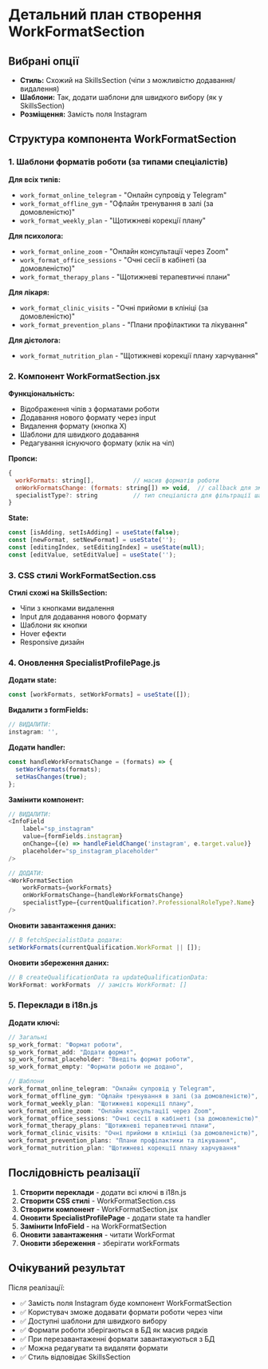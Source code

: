 # Детальний план створення WorkFormatSection

## Вибрані опції
- **Стиль:** Схожий на SkillsSection (чіпи з можливістю додавання/видалення)
- **Шаблони:** Так, додати шаблони для швидкого вибору (як у SkillsSection)
- **Розміщення:** Замість поля Instagram

## Структура компонента WorkFormatSection

### 1. Шаблони форматів роботи (за типами спеціалістів)

**Для всіх типів:**
- `work_format_online_telegram` - "Онлайн супровід у Telegram"
- `work_format_offline_gym` - "Офлайн тренування в залі (за домовленістю)"
- `work_format_weekly_plan` - "Щотижневі корекції плану"

**Для психолога:**
- `work_format_online_zoom` - "Онлайн консультації через Zoom"
- `work_format_office_sessions` - "Очні сесії в кабінеті (за домовленістю)"
- `work_format_therapy_plans` - "Щотижневі терапевтичні плани"

**Для лікаря:**
- `work_format_clinic_visits` - "Очні прийоми в клініці (за домовленістю)"
- `work_format_prevention_plans` - "Плани профілактики та лікування"

**Для дієтолога:**
- `work_format_nutrition_plan` - "Щотижневі корекції плану харчування"

### 2. Компонент WorkFormatSection.jsx

**Функціональність:**
- Відображення чіпів з форматами роботи
- Додавання нового формату через input
- Видалення формату (кнопка X)
- Шаблони для швидкого додавання
- Редагування існуючого формату (клік на чіп)

**Пропси:**
```javascript
{
  workFormats: string[],           // масив форматів роботи
  onWorkFormatsChange: (formats: string[]) => void,  // callback для зміни
  specialistType?: string          // тип спеціаліста для фільтрації шаблонів
}
```

**State:**
```javascript
const [isAdding, setIsAdding] = useState(false);
const [newFormat, setNewFormat] = useState('');
const [editingIndex, setEditingIndex] = useState(null);
const [editValue, setEditValue] = useState('');
```

### 3. CSS стилі WorkFormatSection.css

**Стилі схожі на SkillsSection:**
- Чіпи з кнопками видалення
- Input для додавання нового формату
- Шаблони як кнопки
- Hover ефекти
- Responsive дизайн

### 4. Оновлення SpecialistProfilePage.js

**Додати state:**
```javascript
const [workFormats, setWorkFormats] = useState([]);
```

**Видалити з formFields:**
```javascript
// ВИДАЛИТИ:
instagram: '',
```

**Додати handler:**
```javascript
const handleWorkFormatsChange = (formats) => {
  setWorkFormats(formats);
  setHasChanges(true);
};
```

**Замінити компонент:**
```javascript
// ВИДАЛИТИ:
<InfoField
    label="sp_instagram"
    value={formFields.instagram}
    onChange={(e) => handleFieldChange('instagram', e.target.value)}
    placeholder="sp_instagram_placeholder"
/>

// ДОДАТИ:
<WorkFormatSection
    workFormats={workFormats}
    onWorkFormatsChange={handleWorkFormatsChange}
    specialistType={currentQualification?.ProfessionalRoleType?.Name}
/>
```

**Оновити завантаження даних:**
```javascript
// В fetchSpecialistData додати:
setWorkFormats(currentQualification.WorkFormat || []);
```

**Оновити збереження даних:**
```javascript
// В createQualificationData та updateQualificationData:
WorkFormat: workFormats  // замість WorkFormat: []
```

### 5. Переклади в i18n.js

**Додати ключі:**
```javascript
// Загальні
sp_work_format: "Формат роботи",
sp_work_format_add: "Додати формат",
sp_work_format_placeholder: "Введіть формат роботи",
sp_work_format_empty: "Формати роботи не додано",

// Шаблони
work_format_online_telegram: "Онлайн супровід у Telegram",
work_format_offline_gym: "Офлайн тренування в залі (за домовленістю)",
work_format_weekly_plan: "Щотижневі корекції плану",
work_format_online_zoom: "Онлайн консультації через Zoom",
work_format_office_sessions: "Очні сесії в кабінеті (за домовленістю)",
work_format_therapy_plans: "Щотижневі терапевтичні плани",
work_format_clinic_visits: "Очні прийоми в клініці (за домовленістю)",
work_format_prevention_plans: "Плани профілактики та лікування",
work_format_nutrition_plan: "Щотижневі корекції плану харчування"
```

## Послідовність реалізації

1. **Створити переклади** - додати всі ключі в i18n.js
2. **Створити CSS стилі** - WorkFormatSection.css
3. **Створити компонент** - WorkFormatSection.jsx
4. **Оновити SpecialistProfilePage** - додати state та handler
5. **Замінити InfoField** - на WorkFormatSection
6. **Оновити завантаження** - читати WorkFormat
7. **Оновити збереження** - зберігати workFormats

## Очікуваний результат

Після реалізації:
- ✅ Замість поля Instagram буде компонент WorkFormatSection
- ✅ Користувач зможе додавати формати роботи через чіпи
- ✅ Доступні шаблони для швидкого вибору
- ✅ Формати роботи зберігаються в БД як масив рядків
- ✅ При перезавантаженні формати завантажуються з БД
- ✅ Можна редагувати та видаляти формати
- ✅ Стиль відповідає SkillsSection


